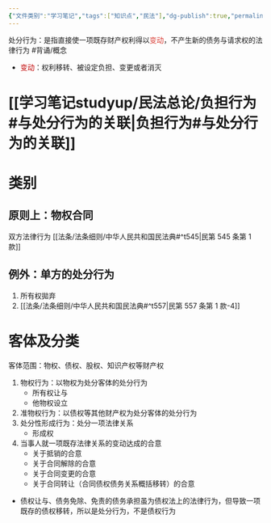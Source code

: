 ```yaml
---
{"文件类别":"学习笔记","tags":["知识点","民法"],"dg-publish":true,"permalink":"/学习笔记studyup/民法总论/处分行为/","dgPassFrontmatter":true,"created":"2024-09-13T08:52:40.036+08:00","updated":"2024-11-01T09:34:12.539+08:00"}
---
```


处分行为：是指直接使一项既存财产权利得以<font color="#d83931">变动</font>，不产生新的债务与请求权的法律行为 #背诵/概念 
- <font color="#c00000">变动</font>：权利移转、被设定负担、变更或者消灭
# [[学习笔记studyup/民法总论/负担行为#与处分行为的关联\|负担行为#与处分行为的关联]]
# 类别
## 原则上：物权合同
双方法律行为
[[法条/法条细则/中华人民共和国民法典#^t545\|民第 545 条第 1 款]]
## 例外：单方的处分行为
1. 所有权拋弃
2. [[法条/法条细则/中华人民共和国民法典#^t557\|民第 557 条第 1 款-4]]
# 客体及分类
客体范围：物权、债权、股权、知识产权等财产权
1. 物权行为：以物权为处分客体的处分行为
	- 所有权让与
	- 他物权设立
2. 准物权行为：以债权等其他财产权为处分客体的处分行为
3. 处分性形成行为：处分一项法律关系
	- 形成权
4. 当事人就一项既存法律关系的变动达成的合意
	- 关于抵销的合意
	- 关于合同解除的合意
	- 关于合同变更的合意
	- 关于合同转让（合同债权债务关系概括移转）的合意
- 债权让与、债务免除、免责的债务承担虽为债权法上的法律行为，但导致一项既存的债权移转，所以是处分行为，不是债权行为
